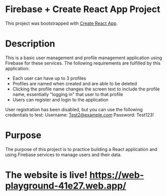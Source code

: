 # Firebase + Create React App Project

This project was bootstrapped with [Create React App](https://github.com/facebook/create-react-app).

# Description

This is a basic user management and profile management application using Firebase for these services. The following requirements are fulfilled by this application:
- Each user can have up to 3 profiles
- Profiles are named when created and are able to be deleted
- Clicking the profile name changes the screen text to include the profile name, essentially "logging in" that user to that profile
- Users can register and login to the application

User registration has been disabled, but you can use the following credentials to test:
Username: Test2@example.com
Password: Test123!

# Purpose

The purpose of this project is to practice building a React application and using Firebase services to manage users and their data.

# The website is live! https://web-playground-41e27.web.app/

